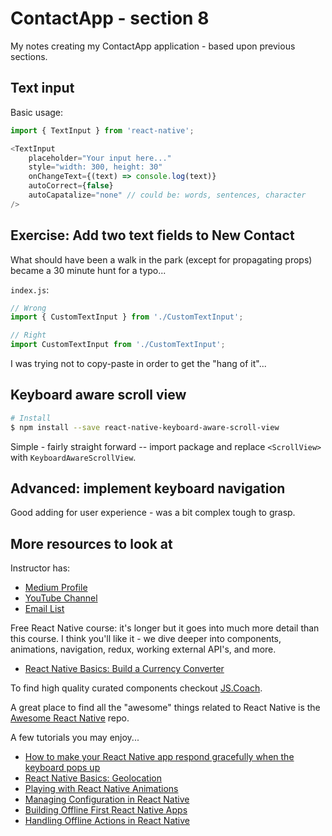 # ContactApp - section 8

My notes creating my ContactApp application - based upon previous sections.

## Text input

Basic usage:

~~~js
import { TextInput } from 'react-native';

<TextInput
    placeholder="Your input here..."
    style="width: 300, height: 30"
    onChangeText={(text) => console.log(text)}
    autoCorrect={false}
    autoCapatalize="none" // could be: words, sentences, character
/>
~~~

## Exercise: Add two text fields to New Contact

What should have been a walk in the park (except for propagating props) became a 30 minute hunt for a typo...

`index.js`:

~~~js
// Wrong
import { CustomTextInput } from './CustomTextInput';

// Right
import CustomTextInput from './CustomTextInput';
~~~

I was trying not to copy-paste in order to get the "hang of it"...

## Keyboard aware scroll view

~~~bash
# Install
$ npm install --save react-native-keyboard-aware-scroll-view
~~~

Simple - fairly straight forward -- import package and replace `<ScrollView>` with `KeyboardAwareScrollView`.

## Advanced: implement keyboard navigation

Good adding for user experience - was a bit complex tough to grasp.

## More resources to look at

Instructor has:

* [Medium Profile](https://medium.com/@spencer_carli)
* [YouTube Channel](https://www.youtube.com/HandlebarLabs)
* [Email List](http://www.handlebarlabs.com/email-list/)

Free React Native course: it's longer but it goes into much more detail than this course. I think you'll like it - we dive deeper into components, animations, navigation, redux, working external API's, and more.

* [React Native Basics: Build a Currency Converter](http://learn.handlebarlabs.com/p/react-native-basics-build-a-currency-converter?ref=udemy)

To find high quality curated components checkout [JS.Coach](https://js.coach/react-native).

A great place to find all the "awesome" things related to React Native is the [Awesome React Native](https://github.com/jondot/awesome-react-native) repo.

A few tutorials you may enjoy...

* [How to make your React Native app respond gracefully when the keyboard pops up](https://medium.freecodecamp.com/how-to-make-your-react-native-app-respond-gracefully-when-the-keyboard-pops-up-7442c1535580#.2sh34nrzg)
* [React Native Basics: Geolocation](https://hackernoon.com/react-native-basics-geolocation-adf3c0d10112#.h2ovcvp5t)
* [Playing with React Native Animations](https://medium.com/@spencer_carli/playing-with-react-native-animations-d065e7e97391#.9oyu7prrh)
* [Managing Configuration in React Native](https://medium.com/differential/managing-configuration-in-react-native-cd2dfb5e6f7b)
* [Building Offline First React Native Apps](https://medium.com/differential/building-offline-first-react-native-apps-b958acac0009#.9v9d9017j)
* [Handling Offline Actions in React Native](https://medium.com/differential/handling-offline-actions-in-react-native-74949cbfabf2#.rshh4zm4j)
